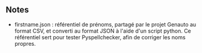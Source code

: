 ## Notes

* firstname.json : référentiel de prénoms, partagé par le projet Genauto au format CSV, et converti au format JSON à l'aide d'un script python. Ce référentiel sert pour tester Pyspellchecker, afin de corriger les noms propres.
